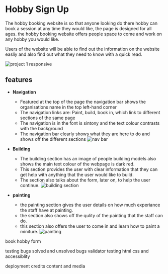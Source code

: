 # Hobby Sign Up
The hobby booking website is so that anyone looking do there hobby can book a session at any time they would like, the page is designed for all ages. the hobby booking website offers people space to come and work on any hobby you would like.

Users of the website will be able to find out the information on the website easliy and also find out what they need to know with a quick read.

![project 1 responsive](https://user-images.githubusercontent.com/95313496/152299918-8b2fdec3-5555-495c-8f92-73662c1c4330.png)

## features
- **Navigation**
   - Featured at the top of the page the navigation bar shows the organisations name in the top left-hand corner
   - The navigation links are: Paint, build, book in, which link to different sections of the same page
   - The navigation is in the font is sintony and the text colour contrasts with the background
   - The navigation bar clearly shows what they are here to do and shows off the different sections
![nav bar](https://user-images.githubusercontent.com/95313496/152308799-8bb3415f-3828-42e2-9766-6b26e676fdea.png)

- **Building**
   - The building section has an image of people building models also shows the main text colour of the webpage is dark red.
   - This section provides the user with clear information that they can get help with anything that the user would like to build.
   - The section also talks about the form, later on, to help the user continue.
![building section](https://user-images.githubusercontent.com/95313496/152310545-a6bfacd0-6ba6-46fb-bfd7-9c24e286588f.png)

- **painting**
     - the painting section gives the user details on how much experiance the staff have at painting.
     - the section also shows off the qulity of the painting that the staff can do.
     - this section also offers the user to come in and learn how to paint a miniture.
     ![painting](https://user-images.githubusercontent.com/95313496/152311988-85484b3f-1d0f-498f-8a47-4ae942512b01.png)

book hobby form



testing 
bugs solved and unsolved bugs
validator testing html css and accessiblity

deployment
credits content and media

